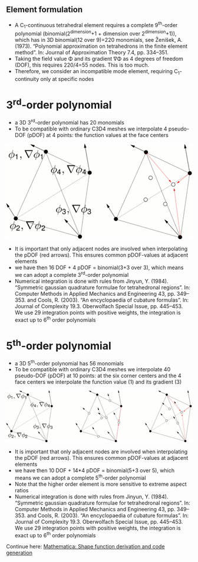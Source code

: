 ## Element formulation

- A C<sub>1</sub>-continuous tetrahedral element requires a complete 9<sup>th</sup>-order polynomial (binomial(2<sup>dimension</sup>+1 + dimension over 2<sup>dimension</sup>+1)), which has in 3D binomial(12 over 9)=220 monomials, see Ženı́šek, A. (1973). “Polynomial approximation on tetrahedrons in the finite element method”. In: Journal of Approximation Theory 7.4, pp. 334–351.
- Taking the field value &Phi; and its gradient &nabla;&Phi; as 4 degrees of freedom (DOF), this requires 220/4=55 nodes. This is too much. 
- Therefore, we consider an incompatible mode element, requiring C<sub>1</sub>-continuity only at specific nodes

# 3<sup>rd</sup>-order polynomial 
- a 3D 3<sup>rd</sup>-order polynomial has 20 monomials
- To be compatible with ordinary C3D4 meshes we interpolate 4 pseudo-DOF (pDOF) at 4 points: the function values at the  face centers

![Element formulation sketch](./element_formulation_deg3.gif "Element formulation sketch")

- It is important that only adjacent nodes are involved when interpolating the pDOF (red arrows). This ensures common pDOF-values at adjacent elements
- we have then 16 DOF + 4 pDOF = binomial(3+3 over 3), which means we can adopt a complete  3<sup>rd</sup>-order polynomial
- Numerical integration is done with rules from Jinyun, Y. (1984). “Symmetric gaussian quadrature formulae for tetrahedronal regions”. In: Computer Methods in Applied Mechanics and Engineering 43, pp. 349–353. and Cools, R. (2003). “An encyclopaedia of cubature formulas”. In: Journal of Complexity 19.3. Oberwolfach Special Issue, pp. 445–453. We use 29 integration points with positive weights, the integration is exact up to 6<sup>th</sup> order polynomials

# 5<sup>th</sup>-order polynomial 
- a 3D 5<sup>th</sup>-order polynomial has 56 monomials
- To be compatible with ordinary C3D4 meshes we interpolate 40 pseudo-DOF (pDOF) at 10 points: at the six corner centers and the 4 face centers we interpolate the function value (1) and its gradient (3)

![Element formulation sketch](./element_formulation_deg5.gif "Element formulation sketch")

- It is important that only adjacent nodes are involved when interpolating the pDOF (red arrows). This ensures common pDOF-values at adjacent elements
- we have then 10 DOF + 14*4 pDOF = binomial(5+3 over 5), which means we can adopt a complete  5<sup>th</sup>-order polynomial
- Note that the higher order element is more sensitive to extreme aspect ratios
- Numerical integration is done with rules from Jinyun, Y. (1984). “Symmetric gaussian quadrature formulae for tetrahedronal regions”. In: Computer Methods in Applied Mechanics and Engineering 43, pp. 349–353. and Cools, R. (2003). “An encyclopaedia of cubature formulas”. In: Journal of Complexity 19.3. Oberwolfach Special Issue, pp. 445–453. We use 29 integration points with positive weights, the integration is exact up to 6<sup>th</sup> order polynomials



Continue here: [Mathematica: Shape function derivation and code generation](../2_Mathematica)

